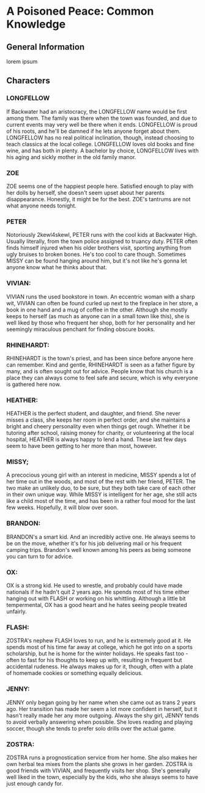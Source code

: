 # A Poisoned Peace: Common Knowledge

## General Information

lorem ipsum

## Characters

### LONGFELLOW

If Backwater had an aristocracy, the LONGFELLOW name would be first
among them.  The family was there when the town was founded, and due to current
events may very well be there when it ends.  LONGFELLOW is proud of his roots,
and he'll be damned if he lets anyone forget about them.  LONGFELLOW has no
real political inclination, though, instead choosing to teach classics at the
local college.  LONGFELLOW loves old books and fine wine, and has both in
plenty. A bachelor by choice, LONGFELLOW lives with his aging and sickly mother
in the old family manor.

### ZOE

ZOE seems one of the happiest people here. Satisfied enough to play with her
dolls by herself, she doesn't seem upset about her parents disappearance.
Honestly, it might be for the best. ZOE's tantrums are not what anyone needs
tonight.

### PETER

Notoriously 2kewl4skewl, PETER runs with the cool kids at Backwater High.
Usually literally, from the town police assigned to truancy duty. PETER often
finds himself injured when his older brothers visit, sporting anything from
ugly bruises to broken bones. He's too cool to care though. Sometimes MISSY can
be found hanging around him, but it's not like he's gonna let anyone know what
he thinks about that.

### VIVIAN:

VIVIAN runs the used bookstore in town. An eccentric woman with a sharp wit,
VIVIAN can often be found curled up next to the fireplace in her store, a book
in one hand and a mug of coffee in the other. Although she mostly keeps to
herself (as much as anyone can in a small town like this), she is well liked by
those who frequent her shop, both for her personality and her seemingly
miraculous penchant for finding obscure books.

### RHINEHARDT:

RHINEHARDT is the town's priest, and has been since before anyone here can
remember. Kind and gentle, RHINEHARDT is seen as a father figure by many, and
is often sought out for advice. People know that his church is a place they can
always come to feel safe and secure, which is why everyone is gathered here
now.

### HEATHER:

HEATHER is the perfect student, and daughter, and friend. She never misses
a class, she keeps her room in perfect order, and she maintains a bright and
cheery personality even when things get rough. Whether it be tutoring after
school, raising money for charity, or volunteering at the local hospital,
HEATHER is always happy to lend a hand. These last few days seem to have been
getting to her more than most, however.

### MISSY;

A precocious young girl with an interest in medicine, MISSY spends a lot of her
time out in the woods, and most of the rest with her friend, PETER. The two
make an unlikely duo, to be sure, but they both take care of each other in
their own unique way. While MISSY is intelligent for her age, she still acts
like a child most of the time, and has been in a rather foul mood for the last
few weeks. Hopefully, it will blow over soon.

### BRANDON:

BRANDON's a smart kid. And an incredibly active one.
He always seems to be on the move, whether it's for his
job delivering mail or his frequent camping trips. Brandon's
well known among his peers as being someone you can turn to
for advice. 

### OX:

OX is a strong kid. He used to wrestle, and probably could have made nationals
if he hadn't quit 2 years ago. He spends most of his time either hanging out
with FLASH or working on his whittling. Although a little bit tempermental,
OX has a good heart and he hates seeing people treated unfairly.

### FLASH:

ZOSTRA's nephew FLASH loves to run, and he is extremely good at it. He spends
most of his time far away at college, which he got into on a sports
scholarship, but he is home for the winter holidays. He speaks fast too - often
to fast for his thoughts to keep up with, resulting in frequent but accidental
rudeness. He always makes up for it, though, often with a plate of homemade
cookies or something equally delicious.

### JENNY:

JENNY only began going by her name when she came out as trans 2 years ago.
Her transition has made her seem a lot more confident in herself, but
it hasn't really made her any more outgoing. Always the shy girl, JENNY
tends to avoid verbally answering when possible. She loves reading and
playing soccer, though she tends to prefer solo drills over the actual game.

### ZOSTRA:

ZOSTRA runs a prognostication service from her home. She also makes 
her own herbal tea mixes from the plants she grows in her garden.
ZOSTRA is good friends with VIVIAN, and frequently visits her shop.
She's generally well liked in the town, especially by the kids, who
she always seems to have just enough candy for.
